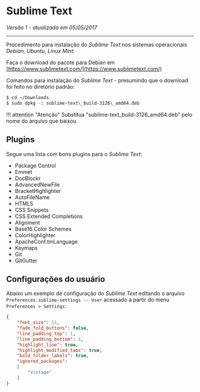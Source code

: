 Sublime Text
============

_Versão 1 - atualizada em 05/05/2017_

-----

Procedimento para instalação do _Sublime Text_ nos sistemas operacionais _Debian, Ubuntu, Linux Mint_:

Faça o download do pacote para Debian em [https://www.sublimetext.com/](https://www.sublimetext.com/)

Comandos para instalação do _Sublime Text_ - presumindo que o download foi feito no diretório padrão:

```bash
$ cd ~/Downloads
$ sudo dpkg -i sublime-text\_build-3126\_amd64.deb
```

!!! attention "Atenção"
	Substitua "sublime-text\_build-3126\_amd64.deb" pelo nome do arquivo que baixou.

## Plugins

Segue uma lista com bons plugins para o _Sublime Text_:

+ Package Control
+ Emmet
+ DocBlockr
+ AdvancedNewFile
+ BracketHighlighter 
+ AutoFileName
+ HTML5
+ CSS Snippets
+ CSS Extended Completions
+ Alignment
+ Base​16 Color Schemes
+ ColorHighlighter
+ Apache​Conf.tm​Language
+ Keymaps
+ Git
+ GitGutter

## Configurações do usuário

Abaixo um exemplo de configuração do _Sublime Text_ editando o arquivo `Preferences.sublime-settings -- User` acessado a partir do menu `Preferences > Settings`:

```json
{
	"font_size": 11,
	"fade_fold_buttons": false,
	"line_padding_top": 1,
	"line_padding_bottom": 1,
	"highlight_line": true,
	"highlight_modified_tabs": true,
	"bold_folder_labels": true,
	"ignored_packages":
	[
		"Vintage"
	]
}
```


